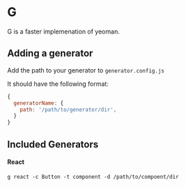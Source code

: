 # G

G is a faster implemenation of yeoman.

## Adding a generator

Add the path to your generator to `generator.config.js`

It should have the following format:

```js
{
  generatorName: {
    path: '/path/to/generator/dir',
  }
}
```

## Included Generators

#### React

```
g react -c Button -t component -d /path/to/compoent/dir
```
